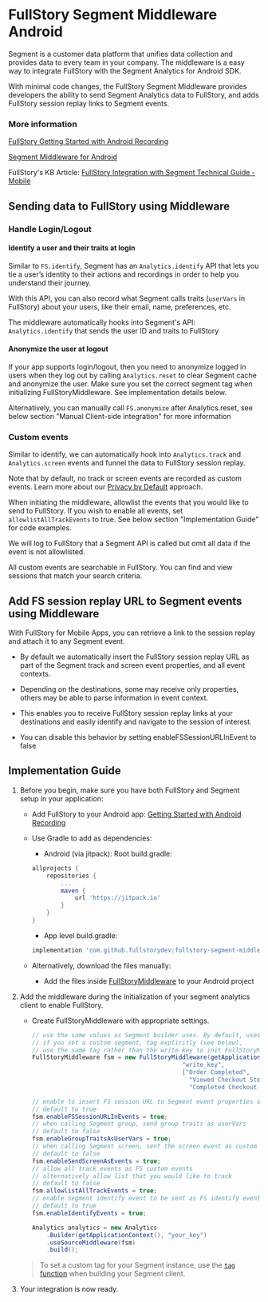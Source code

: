 # FullStory Segment Middleware Android

Segment is a customer data platform that unifies data collection and provides data to every team in your company. The middleware is a easy way to integrate FullStory with the Segment Analytics for Android SDK.

With minimal code changes, the FullStory Segment Middleware provides developers the ability to send Segment Analytics data to FullStory, and adds FullStory session replay links to Segment events.

### More information

[FullStory Getting Started with Android Recording](https://help.fullstory.com/hc/en-us/articles/360040596093-Getting-Started-with-Android-Recording)

[Segment Middleware for Android](https://segment.com/docs/connections/sources/catalog/libraries/mobile/android/middleware/)

FullStory's KB Article: [FullStory Integration with Segment Technical Guide - Mobile](https://help.fullstory.com/hc/en-us/articles/360051691994-FullStory-Integration-with-Segment-Technical-Guide-Mobile-Beta-)

## Sending data to FullStory using Middleware

### Handle Login/Logout

#### Identify a user and their traits at login

Similar to `FS.identify`, Segment has an `Analytics.identify` API that lets you tie a user’s identity to their actions and recordings in order to help you understand their journey.

With this API, you can also record what Segment calls traits (`userVars` in FullStory) about your users, like their email, name, preferences, etc.

The middleware automatically hooks into Segment's API: `Analytics.identify` that sends the user ID and traits to FullStory

#### Anonymize the user at logout

If your app supports login/logout, then you need to anonymize logged in users when they log out by calling `Analytics.reset` to clear Segment cache and anonymize the user. Make sure you set the correct segment tag when initializing FullStoryMiddleware. See implementation details below.

Alternatively, you can manually call `FS.anonymize` after Analytics.reset, see below section "Manual Client-side integration" for more information

### Custom events

Similar to identify, we can automatically hook into `Analytics.track` and `Analytics.screen` events and funnel the data to FullStory session replay.

Note that by default, no track or screen events are recorded as custom events. Learn more about our [Privacy by Default](https://help.fullstory.com/hc/en-us/articles/360044349073-FullStory-Private-by-Default) approach.

When initiating the middleware, allowlist the events that you would like to send to FullStory. If you wish to enable all events, set `allowlistAllTrackEvents` to true. See below section "Implementation Guide" for code examples.

We will log to FullStory that a Segment API is called but omit all data if the event is not allowlisted.

All custom events are searchable in FullStory. You can find and view sessions that match your search criteria.

## Add FS session replay URL to Segment events using Middleware

With FullStory for Mobile Apps, you can retrieve a link to the session replay and attach it to any Segment event.

- By default we automatically insert the FullStory session replay URL as part of the Segment track and screen event properties, and all event contexts.

- Depending on the destinations, some may receive only properties, others may be able to parse information in event context.

- This enables you to receive FullStory session replay links at your destinations and easily identify and navigate to the session of interest.

- You can disable this behavior by setting enableFSSessionURLInEvent to false

## Implementation Guide

1. Before you begin, make sure you have both FullStory and Segment setup in your application:

    - Add FullStory to your Android app: [Getting Started with Android Recording](https://help.fullstory.com/hc/en-us/articles/360040596093-Getting-Started-with-Android-Recording)

    - Use Gradle to add as dependencies:

      - Android (via jitpack):  Root build.gradle:

      ```gradle
      allprojects {
          repositories {
              ...
              maven {
                  url 'https://jitpack.io'
              }
          }
      }
      ```

      - App level build.gradle:

      ```gradle
      implementation 'com.github.fullstorydev:fullstory-segment-middleware-android:1.2'
      ```

    - Alternatively, download the files manually:

      - Add the files inside [FullStoryMiddleware](https://github.com/fullstorydev/fullstory-segment-middleware-android/tree/master/fullstory-segment-middleware/src/main/java/com/fullstorydev/fullstory_segment_middleware)  to your Android project

2. Add the middleware during the initialization of your segment analytics client to enable FullStory.

    - Create FullStoryMiddleware with appropriate settings. 

      ```java
      // use the same values as Segment builder uses. By default, uses your segment write key
      // if you set a custom segment, tag explicitly (see below),
      // use the same tag rather than the write key to init FullStoryMiddleware
      FullStoryMiddleware fsm = new FullStoryMiddleware(getApplicationContext(),
                                                "write_key",
                                                ["Order Completed",
                                                  "Viewed Checkout Step",
                                                  "Completed Checkout Step"]);

      // enable to insert FS session URL to Segment event properties and contexts
      // default to true
      fsm.enableFSSessionURLInEvents = true;
      // when calling Segment group, send group traits as userVars
      // default to false
      fsm.enableGroupTraitsAsUserVars = true;
      // when calling Segment screen, sent the screen event as custom events to FS
      // default to false
      fsm.enableSendScreenAsEvents = true;
      // allow all track events as FS custom events
      // alternatively allow list that you would like to track
      // default to false
      fsm.allowlistAllTrackEvents = true;
      // enable Segment identify event to be sent as FS identify event
      // default to true
      fsm.enableIdentifyEvents = true;

      Analytics analytics = new Analytics
          .Builder(getApplicationContext(), "your_key")
          .useSourceMiddleware(fsm)
          .build();
      ```
      
    > To set a custom tag for your Segment instance, use the [`tag` function](https://github.com/segmentio/analytics-android/blob/d263870011fc92e88f16d7ae35a53d8a9883ba7c/analytics/src/main/java/com/segment/analytics/Analytics.java#L1188) when building your Segment client.

3. Your integration is now ready.

